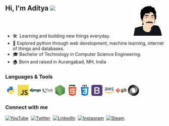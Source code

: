 ## Hi, I'm Aditya <img src="https://media.giphy.com/media/hvRJCLFzcasrR4ia7z/giphy.gif" width="25px"><img align="right" alt="aditya" width="100" height="100" src="https://github.com/adityaborgaonkar/adityaborgaonkar/blob/master/avatar_trans.png?raw=true">

<br/>
<br/>

- 🛠 &nbsp;Learning and building new things everyday.
- 🐍 Explored python through web development, machine learning, internet of things and databases.
- 🎓 Bachelor of Technology in Computer Science Engineering.
- 🏠 Born and raised in Aurangabad, MH, India

### Languages & Tools

<code><img height="35" src="https://raw.githubusercontent.com/github/explore/80688e429a7d4ef2fca1e82350fe8e3517d3494d/topics/python/python.png"></code>&nbsp;<code><img height="35" src="https://raw.githubusercontent.com/github/explore/80688e429a7d4ef2fca1e82350fe8e3517d3494d/topics/javascript/javascript.png"></code>&nbsp;<code><img height="35" src="https://raw.githubusercontent.com/github/explore/80688e429a7d4ef2fca1e82350fe8e3517d3494d/topics/django/django.png"></code>&nbsp;<code><img height="35" src="https://raw.githubusercontent.com/github/explore/80688e429a7d4ef2fca1e82350fe8e3517d3494d/topics/flask/flask.png"></code>&nbsp;<code><img height="35" src="https://raw.githubusercontent.com/github/explore/80688e429a7d4ef2fca1e82350fe8e3517d3494d/topics/nodejs/nodejs.png"></code>&nbsp;<code><img height="35" src="https://raw.githubusercontent.com/github/explore/5c058a388828bb5fde0bcafd4bc867b5bb3f26f3/topics/html/html.png"></code>&nbsp;<code><img height="35" src="https://raw.githubusercontent.com/github/explore/80688e429a7d4ef2fca1e82350fe8e3517d3494d/topics/css/css.png"></code>&nbsp;<code><img height="35" src="https://raw.githubusercontent.com/github/explore/80688e429a7d4ef2fca1e82350fe8e3517d3494d/topics/bootstrap/bootstrap.png"></code>&nbsp;<code><img height="35" src="https://raw.githubusercontent.com/github/explore/80688e429a7d4ef2fca1e82350fe8e3517d3494d/topics/aws/aws.png"></code>&nbsp;<code><img height="35" src="https://raw.githubusercontent.com/github/explore/80688e429a7d4ef2fca1e82350fe8e3517d3494d/topics/git/git.png"></code>&nbsp;<code><img height="35" src="https://raw.githubusercontent.com/github/explore/80688e429a7d4ef2fca1e82350fe8e3517d3494d/topics/json/json.png"></code>

### Connect with me

[<img alt="YouTube" width="22px" src="https://cdn.jsdelivr.net/npm/simple-icons@v3/icons/youtube.svg" />][youtube]&nbsp;&nbsp;[<img alt="Twitter" width="22px" src="https://cdn.jsdelivr.net/npm/simple-icons@v3/icons/twitter.svg" />][twitter]&nbsp;&nbsp;[<img alt="LinkedIn" width="22px" src="https://cdn.jsdelivr.net/npm/simple-icons@v3/icons/linkedin.svg" />][linkedin]&nbsp;&nbsp;[<img alt="Instagram" width="22px" src="https://cdn.jsdelivr.net/npm/simple-icons@v3/icons/instagram.svg" />][instagram]&nbsp;&nbsp;[<img alt="Steam" width="22px" src="https://cdn.jsdelivr.net/npm/simple-icons@v3/icons/steam.svg" />][steam]

<br />

[website]: https://adityaborgaonkar.github.io
[twitter]: https://twitter.com/adib0rg
[youtube]: https://www.youtube.com/channel/UCuTUKfty8CQtWibZuiBXLzg
[instagram]: https://instagram.com/adib0rg
[linkedin]: https://linkedin.com/in/adityaborgaonkar
[steam]: https://steamcommunity.com/id/adib0rg/
